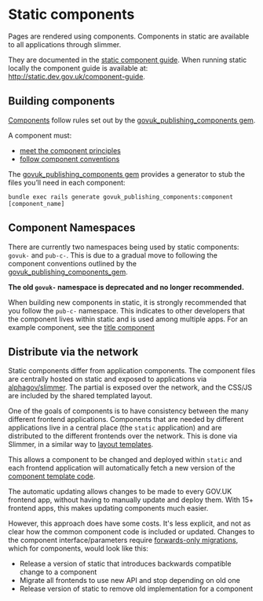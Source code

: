 # Static components

Pages are rendered using components. Components in static are available to all applications through slimmer.

They are documented in the [static component guide](https://govuk-static.herokuapp.com/component-guide). When running static locally the component guide is available at: http://static.dev.gov.uk/component-guide.

## Building components

[Components](https://docs.publishing.service.gov.uk/manual/components.html) follow rules set out by the [govuk_publishing_components gem](https://github.com/alphagov/govuk_publishing_components).

A component must:

* [meet the component principles](https://github.com/alphagov/govuk_publishing_components/blob/master/docs/component_principles.md)
* [follow component conventions](https://github.com/alphagov/govuk_publishing_components/blob/master/docs/component_conventions.md)

The [govuk_publishing_components gem](https://github.com/alphagov/govuk_publishing_components) provides a generator to stub the files you’ll need in each component:

```
bundle exec rails generate govuk_publishing_components:component [component_name]
```

## Component Namespaces

There are currently two namespaces being used by static components: `govuk-` and `pub-c-`. This is due to a gradual move to following the component conventions outlined by the [govuk_publishing_components_gem](https://github.com/alphagov/govuk_publishing_components/blob/master/docs/component_conventions.md).

**The old `govuk-` namespace is deprecated and no longer recommended.**

When building new components in static, it is strongly recommended that you follow the `pub-c-` namespace. This indicates to other developers that the component lives within static and is used among multiple apps. For an example component, see the [title component](/app/views/govuk_component/title.raw.html.erb)

## Distribute via the network

Static components differ from application components. The component files are centrally hosted on static and exposed to applications via [alphagov/slimmer](https://github.com/alphagov/slimmer). The partial is exposed over the network, and the CSS/JS are included by the shared templated layout.

One of the goals of components is to have consistency between the many different frontend applications. Components that are needed by different applications live in a central place (the `static` application) and are distributed to the different frontends over the network. This is done via Slimmer, in a similar way to [layout templates](slimmer_templates.md).

This allows a component to be changed and deployed within `static` and each frontend application will automatically fetch a new version of the [component template code](../app/views/govuk_component).

The automatic updating allows changes to be made to every GOV.UK frontend app, without having to manually update and deploy them. With 15+ frontend apps, this makes updating components much easier.

However, this approach does have some costs. It's less explicit, and not as clear how the common component code is included or updated. Changes to the component interface/parameters require [forwards-only migrations](http://engineering.skybettingandgaming.com/2016/02/02/how-we-release-so-frequently/#forward-only-migrations), which for components, would look like this:

- Release a version of static that introduces backwards compatible change to a component
- Migrate all frontends to use new API and stop depending on old one
- Release version of static to remove old implementation for a component
